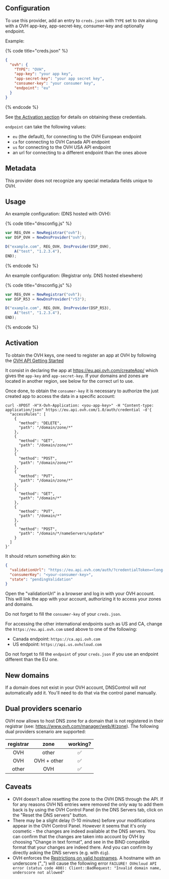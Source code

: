 ## Configuration

To use this provider, add an entry to `creds.json` with `TYPE` set to `OVH`
along with a OVH app-key, app-secret-key, consumer-key and optionally endpoint.

Example:

{% code title="creds.json" %}
```json
{
  "ovh": {
    "TYPE": "OVH",
    "app-key": "your app key",
    "app-secret-key": "your app secret key",
    "consumer-key": "your consumer key",
    "endpoint": "eu"
  }
}
```
{% endcode %}

See [the Activation section](#activation) for details on obtaining these credentials.

`endpoint` can take the following values:

* `eu` (the default), for connecting to the OVH European endpoint
* `ca` for connecting to OVH Canada API endpoint
* `us` for connecting to the OVH USA API endpoint
* an url for connecting to a different endpoint than the ones above

## Metadata

This provider does not recognize any special metadata fields unique to OVH.

## Usage

An example configuration: (DNS hosted with OVH):

{% code title="dnsconfig.js" %}
```javascript
var REG_OVH = NewRegistrar("ovh");
var DSP_OVH = NewDnsProvider("ovh");

D("example.com", REG_OVH, DnsProvider(DSP_OVH),
    A("test", "1.2.3.4"),
END);
```
{% endcode %}

An example configuration: (Registrar only. DNS hosted elsewhere)

{% code title="dnsconfig.js" %}
```javascript
var REG_OVH = NewRegistrar("ovh");
var DSP_R53 = NewDnsProvider("r53");

D("example.com", REG_OVH, DnsProvider(DSP_R53),
    A("test", "1.2.3.4"),
END);
```
{% endcode %}

## Activation

To obtain the OVH keys, one need to register an app at OVH by following the
[OVH API Getting Started](https://help.ovhcloud.com/csm/en-gb-api-getting-started-ovhcloud-api?id=kb_article_view&sysparm_article=KB0042784)

It consist in declaring the app at <https://eu.api.ovh.com/createApp/>
which gives the `app-key` and `app-secret-key`. If your domains and zones are located in another region, see below for the correct url to use.

Once done, to obtain the `consumer-key` it is necessary to authorize the just created app
to access the data in a specific account:

```shell
curl -XPOST -H"X-Ovh-Application: <you-app-key>" -H "Content-type: application/json" https://eu.api.ovh.com/1.0/auth/credential -d'{
  "accessRules": [
    {
      "method": "DELETE",
      "path": "/domain/zone/*"
    },
    {
      "method": "GET",
      "path": "/domain/zone/*"
    },
    {
      "method": "POST",
      "path": "/domain/zone/*"
    },
    {
      "method": "PUT",
      "path": "/domain/zone/*"
    },
    {
      "method": "GET",
      "path": "/domain/*"
    },
    {
      "method": "PUT",
      "path": "/domain/*"
    },
    {
      "method": "POST",
      "path": "/domain/*/nameServers/update"
    }
  ]
}'
```

It should return something akin to:

```json
{
  "validationUrl": "https://eu.api.ovh.com/auth/?credentialToken=<long-token>",
  "consumerKey": "<your-consumer-key>",
  "state": "pendingValidation"
}
```

Open the "validationUrl" in a browser and log in with your OVH account. This will link the app with your account,
authorizing it to access your zones and domains.

Do not forget to fill the `consumer-key` of your `creds.json`.

For accessing the other international endpoints such as US and CA, change the `https://eu.api.ovh.com` used above to one of the following:

* Canada endpoint: `https://ca.api.ovh.com`
* US endpoint: `https://api.us.ovhcloud.com`

Do not forget to fill the `endpoint` of your `creds.json` if you use an endpoint different than the EU one.

## New domains

If a domain does not exist in your OVH account, DNSControl
will *not* automatically add it. You'll need to do that via the
control panel manually.

## Dual providers scenario

OVH now allows to host DNS zone for a domain that is not registered in their registrar (see: <https://www.ovh.com/manager/web/#/zone>). The following dual providers scenario are supported:

| registrar | zone        | working? |
|:---------:|:-----------:|:--------:|
|  OVH      | other       |    ✅     |
|  OVH      | OVH + other |    ✅     |
|  other    | OVH         |    ✅     |

## Caveats

* OVH doesn't allow resetting the zone to the OVH DNS through the API. If for any reasons OVH NS entries were
removed the only way to add them back is by using the OVH Control Panel (in the DNS Servers tab, click on the "Reset the
DNS servers" button.
* There may be a slight delay (1-10 minutes) before your modifications appear in the OVH Control Panel. However it seems that it's only cosmetic - the changes are indeed available at the DNS servers. You can confirm that the changes are taken into account by OVH by choosing "Change in text format", and see in the BIND compatible format that your changes are indeed there. And you can confirm by directly asking the DNS servers (e.g. with `dig`).
* OVH enforces the [Restrictions on valid hostnames](https://en.wikipedia.org/wiki/Hostname#Syntax). A hostname with an underscore ("_") will cause the following error `FAILURE! OVHcloud API error (status code 400): Client::BadRequest: "Invalid domain name, underscore not allowed"`

